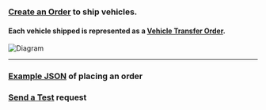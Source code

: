 ### [Create an Order](https://runbuggy.docs.stoplight.io/reference/orders/orders/createorderusingpost) to ship vehicles.
#### Each vehicle shipped is represented as a [Vehicle Transfer Order](https://runbuggy.docs.stoplight.io/reference/orders/vehicle-transfer-orders/getvehicletransferorderusingget).

![Diagram](https://api-documentation-assets.s3-us-west-2.amazonaws.com/Shipper+API_+Basic+Process.png)


---
### [Example JSON](https://runbuggy.docs.stoplight.io/reference/orders/orders/createorderusingpost) of placing an order
### [Send a Test](https://runbuggy.docs.stoplight.io/reference/orders/orders/createorderusingpost#send-a-test-request) request
